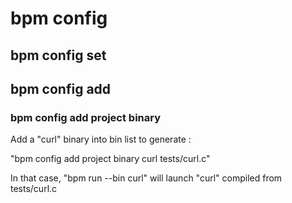 # bpm config

## bpm config set

## bpm config add

### bpm config add project binary

Add a "curl" binary into bin list to generate :

"bpm config add project binary curl tests/curl.c"

In that case, "bpm run --bin curl" will launch "curl" compiled from tests/curl.c

